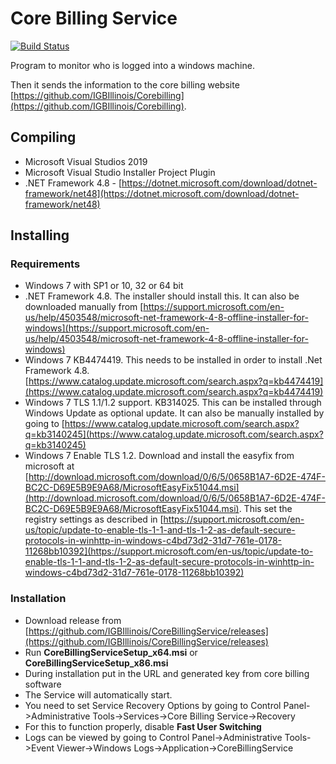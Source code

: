 # Core Billing Service

[![Build Status](https://www.travis-ci.com/IGBIllinois/CoreBillingService.svg?branch=master)](https://www.travis-ci.com/IGBIllinois/CoreBillingService)

Program to monitor who is logged into a windows machine.  

Then it sends the information to the core billing website [https://github.com/IGBIllinois/Corebilling](https://github.com/IGBIllinois/Corebilling).

## Compiling

* Microsoft Visual Studios 2019
* Microsoft Visual Studio Installer Project Plugin
* .NET Framework 4.8 - [https://dotnet.microsoft.com/download/dotnet-framework/net48](https://dotnet.microsoft.com/download/dotnet-framework/net48)

## Installing
### Requirements
* Windows 7 with SP1 or 10, 32 or 64 bit
* .NET Framework 4.8.  The installer should install this.  It can also be downloaded manually from [https://support.microsoft.com/en-us/help/4503548/microsoft-net-framework-4-8-offline-installer-for-windows](https://support.microsoft.com/en-us/help/4503548/microsoft-net-framework-4-8-offline-installer-for-windows)
* Windows 7 KB4474419.  This needs to be installed in order to install .Net Framework 4.8. [https://www.catalog.update.microsoft.com/search.aspx?q=kb4474419](https://www.catalog.update.microsoft.com/search.aspx?q=kb4474419)
* Windows 7 TLS 1.1/1.2 support. KB314025.  This can be installed through Windows Update as optional update.  It can also be manually installed by going to [https://www.catalog.update.microsoft.com/search.aspx?q=kb3140245](https://www.catalog.update.microsoft.com/search.aspx?q=kb3140245)
* Windows 7 Enable TLS 1.2.  Download and install the easyfix from microsoft at [http://download.microsoft.com/download/0/6/5/0658B1A7-6D2E-474F-BC2C-D69E5B9E9A68/MicrosoftEasyFix51044.msi](http://download.microsoft.com/download/0/6/5/0658B1A7-6D2E-474F-BC2C-D69E5B9E9A68/MicrosoftEasyFix51044.msi).  This set the registry settings as described in [https://support.microsoft.com/en-us/topic/update-to-enable-tls-1-1-and-tls-1-2-as-default-secure-protocols-in-winhttp-in-windows-c4bd73d2-31d7-761e-0178-11268bb10392](https://support.microsoft.com/en-us/topic/update-to-enable-tls-1-1-and-tls-1-2-as-default-secure-protocols-in-winhttp-in-windows-c4bd73d2-31d7-761e-0178-11268bb10392)

### Installation
* Download release from [https://github.com/IGBIllinois/CoreBillingService/releases](https://github.com/IGBIllinois/CoreBillingService/releases)
* Run **CoreBillingServiceSetup_x64.msi** or **CoreBillingServiceSetup_x86.msi**
* During installation put in the URL and generated key from core billing software
* The Service will automatically start.
* You need to set Service Recovery Options by going to Control Panel->Administrative Tools->Services->Core Billing Service->Recovery
* For this to function properly, disable **Fast User Switching**
* Logs can be viewed by going to Control Panel->Administrative Tools->Event Viewer->Windows Logs->Application->CoreBillingService

